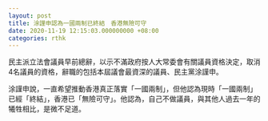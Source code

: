 ```yaml
---
layout: post
title: 涂謹申認為一國兩制已終結　香港無險可守
date: 2020-11-19 12:15:03.000000000 +08:00
categories: rthk
---
```


民主派立法會議員早前總辭，以示不滿政府按人大常委會有關議員資格決定，取消4名議員的資格，辭職的包括本屆議會最資深的議員、民主黨涂謹申。

涂謹申說，一直希望推動香港真正落實「一國兩制」，但他認為現時「一國兩制」已經「終結」，香港已「無險可守」。他認為，自己不做議員，與其他人過去一年的犧牲相比，是微不足道。
